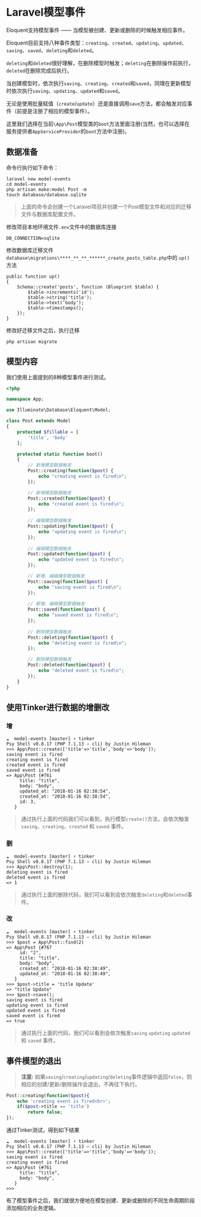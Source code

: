 # Laravel模型事件

Eloquent支持模型事件 —— 当模型被创建、更新或删除的时候触发相应事件。

Eloquent目前支持八种事件类型：`creating`、`created`、`updating`、`updated`、`saving`、`saved`、`deleting`和`deleted`。

`deleting`和`deleted`很好理解，在删除模型时触发；`deleting`在删除操作前执行，`deleted`在删除完成后执行。

当创建模型时，依次执行`saving`、`creating`、`created`和`saved`，同理在更新模型时依次执行`saving`、`updating`、`updated`和`saved`。

无论是使用批量赋值（`create`/`update`）还是直接调用`save`方法，都会触发对应事件（前提是注册了相应的模型事件）。

这里我们选择在当前`\App\Post`模型类的`boot`方法里面注册(当然，也可以选择在服务提供者`AppServiceProvider`的`boot`方法中注册)。

## 数据准备

命令行执行如下命令：

```
laravel new model-events
cd model-events
php artisan make:model Post -m
touch database/database.sqlite
```
> 上面的命令会创建一个Laravel项目并创建一个Post模型文件和对应的迁移文件与数据库配置文件。

修改项目本地环境文件`.env`文件中的数据库连接

```
DB_CONNECTION=sqlite
```

修改数据库迁移文件`database\migrations\****_**_**_******_create_posts_table.php`中的 `up()`方法

```
public function up()
{
    Schema::create('posts', function (Blueprint $table) {
        $table->increments('id');
        $table->string('title');
        $table->text('body');
        $table->timestamps();
    });
}
```

修改好迁移文件之后，执行迁移

```
php artisan migrate
```

## 模型内容

我们使用上面提到的8种模型事件进行测试。

```php
<?php

namespace App;

use Illuminate\Database\Eloquent\Model;

class Post extends Model
{
    protected $fillable = [
        'title', 'body'
    ];

    protected static function boot()
    {
        // 新增模型数据触发
        Post::creating(function($post) {
            echo "creating event is fired\n";
        });

        // 新增模型数据触发
        Post::created(function($post) {
            echo "created event is fired\n";
        });
        
        // 编辑模型数据触发
        Post::updating(function($post) {
            echo "updating event is fired\n";
        });
        
        // 编辑模型数据触发
        Post::updated(function($post) {
            echo "updated event is fired\n";
        });

        // 新增、编辑模型数据触发
        Post::saving(function($post) {
            echo "saving event is fired\n";
        });
        
        // 新增、编辑模型数据触发
        Post::saved(function($post) {
            echo "saved event is fired\n";
        });
        
        // 删除模型数据触发
        Post::deleting(function($post) {
            echo "deleting event is fired\n";
        });

        // 删除模型数据触发
        Post::deleted(function($post) {
            echo "deleted event is fired\n";
        });
    }
}
```


## 使用Tinker进行数据的增删改


### 增

```
☁  model-events [master] ⚡ tinker
Psy Shell v0.8.17 (PHP 7.1.13 — cli) by Justin Hileman
>>> App\Post::create(['title'=>'title','body'=>'body']);
saving event is fired
creating event is fired
created event is fired
saved event is fired
=> App\Post {#761
     title: "title",
     body: "body",
     updated_at: "2018-01-16 02:38:54",
     created_at: "2018-01-16 02:38:54",
     id: 3,
   }
```
> 通过执行上面的代码我们可以看到，执行模型`create()`方法，会依次触发`saving`、`creating`、`created` 和 `saved` 事件。

### 删

```
☁  model-events [master] ⚡ tinker
Psy Shell v0.8.17 (PHP 7.1.13 — cli) by Justin Hileman
>>> App\Post::destroy(1);
deleting event is fired
deleted event is fired
=> 1
```

> 通过执行上面的删除代码，我们可以看到会依次触发`deleting`和`deleted`事件。

### 改

```
☁  model-events [master] ⚡ tinker
Psy Shell v0.8.17 (PHP 7.1.13 — cli) by Justin Hileman
>>> $post = App\Post::find(2)
=> App\Post {#767
     id: "2",
     title: "title",
     body: "body",
     created_at: "2018-01-16 02:38:49",
     updated_at: "2018-01-16 02:38:49",
   }
>>> $post->title = 'title Update'
=> "title Update"
>>> $post->save();
saving event is fired
updating event is fired
updated event is fired
saved event is fired
=> true
```

> 通过执行上面的代码，我们可以看到会依次触发`saving` `updating` `updated` 和 `saved` 事件。

## 事件模型的退出

> **注意:** 
如果`saving`/`creating`/`updating`/`deleting`事件逻辑中返回`false`，则相应的创建/更新/删除操作会退出，不再往下执行。


```php
Post::creating(function($post){
    echo 'creating event is fired<br>';
    if($post->title == 'title')
        return false;
});
```

通过Tinker测试，得到如下结果

```
☁  model-events [master] ⚡ tinker
Psy Shell v0.8.17 (PHP 7.1.13 — cli) by Justin Hileman
>>> App\Post::create(['title'=>'title','body'=>'body']);
saving event is fired
creating event is fired
=> App\Post {#761
     title: "title",
     body: "body",
   }
>>>
```

有了模型事件之后，我们就很方便地在模型创建、更新或删除的不同生命周期阶段添加相应的业务逻辑。